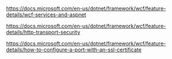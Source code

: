 https://docs.microsoft.com/en-us/dotnet/framework/wcf/feature-details/wcf-services-and-aspnet


https://docs.microsoft.com/en-us/dotnet/framework/wcf/feature-details/http-transport-security

https://docs.microsoft.com/en-us/dotnet/framework/wcf/feature-details/how-to-configure-a-port-with-an-ssl-certificate
